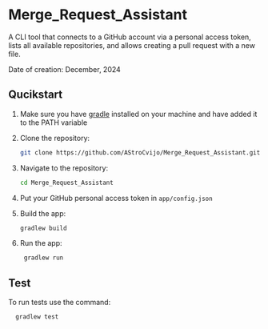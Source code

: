# Merge_Request_Assistant

A CLI tool that connects to a GitHub account via a personal access token, lists all available repositories, and allows creating a pull request with a new file.

Date of creation: December, 2024

## Qucikstart
1. Make sure you have [gradle](https://gradle.org/install/) installed on your machine and have added it to the PATH variable
   
2. Clone the repository:
    ```bash
    git clone https://github.com/AStroCvijo/Merge_Request_Assistant.git
    ```
3. Navigate to the repository:
    ```bash
    cd Merge_Request_Assistant
    ```
4. Put your GitHub personal access token in `app/config.json`
   
5. Build the app:
    ```bash
    gradlew build
    ```
6. Run the app:
   ```bash
    gradlew run
    ```
## Test
To run tests use the command:
```bash
  gradlew test
```
